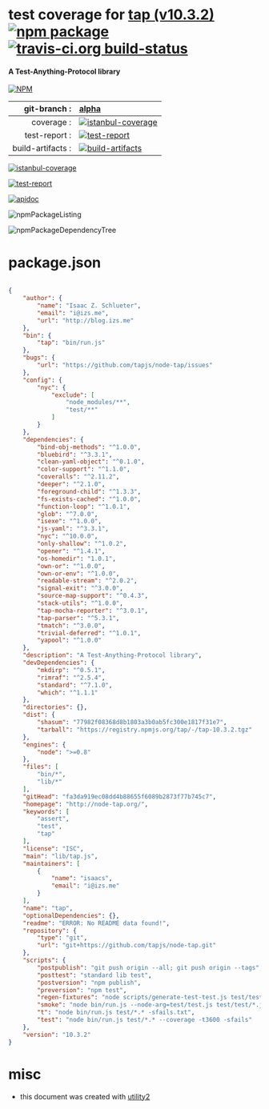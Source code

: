 # test coverage for  [tap (v10.3.2)](http://node-tap.org/)  [![npm package](https://img.shields.io/npm/v/npmtest-tap.svg?style=flat-square)](https://www.npmjs.org/package/npmtest-tap) [![travis-ci.org build-status](https://api.travis-ci.org/npmtest/node-npmtest-tap.svg)](https://travis-ci.org/npmtest/node-npmtest-tap)
#### A Test-Anything-Protocol library

[![NPM](https://nodei.co/npm/tap.png?downloads=true)](https://www.npmjs.com/package/tap)

| git-branch : | [alpha](https://github.com/npmtest/node-npmtest-tap/tree/alpha)|
|--:|:--|
| coverage : | [![istanbul-coverage](https://npmtest.github.io/node-npmtest-tap/build/coverage.badge.svg)](https://npmtest.github.io/node-npmtest-tap/build/coverage.html/index.html)|
| test-report : | [![test-report](https://npmtest.github.io/node-npmtest-tap/build/test-report.badge.svg)](https://npmtest.github.io/node-npmtest-tap/build/test-report.html)|
| build-artifacts : | [![build-artifacts](https://npmtest.github.io/node-npmtest-tap/glyphicons_144_folder_open.png)](https://github.com/npmtest/node-npmtest-tap/tree/gh-pages/build)|

[![istanbul-coverage](https://npmtest.github.io/node-npmtest-tap/build/screenCapture.buildCustomOrg.browser.coverage.html.png)](https://npmtest.github.io/node-npmtest-tap/build/coverage.html/index.html)

[![test-report](https://npmtest.github.io/node-npmtest-tap/build/screenCapture.buildCustomOrg.browser.%252Fhome%252Ftravis%252Fbuild%252Fnpmtest%252Fnode-npmtest-tap%252Ftmp%252Fbuild%252Ftest-report.html.png)](https://npmtest.github.io/node-npmtest-tap/build/test-report.html)

[![apidoc](https://npmdoc.github.io/node-npmdoc-tap/build/screenCapture.buildApidoc.browser.%252Fhome%252Ftravis%252Fbuild%252Fnpmdoc%252Fnode-npmdoc-tap%252Ftmp%252Fbuild%252Fapidoc.html.png)](https://npmdoc.github.io/node-npmdoc-tap/build/apidoc.html)

![npmPackageListing](https://npmtest.github.io/node-npmtest-tap/build/screenCapture.npmPackageListing.svg)

![npmPackageDependencyTree](https://npmtest.github.io/node-npmtest-tap/build/screenCapture.npmPackageDependencyTree.svg)



# package.json

```json

{
    "author": {
        "name": "Isaac Z. Schlueter",
        "email": "i@izs.me",
        "url": "http://blog.izs.me"
    },
    "bin": {
        "tap": "bin/run.js"
    },
    "bugs": {
        "url": "https://github.com/tapjs/node-tap/issues"
    },
    "config": {
        "nyc": {
            "exclude": [
                "node_modules/**",
                "test/**"
            ]
        }
    },
    "dependencies": {
        "bind-obj-methods": "^1.0.0",
        "bluebird": "^3.3.1",
        "clean-yaml-object": "^0.1.0",
        "color-support": "^1.1.0",
        "coveralls": "^2.11.2",
        "deeper": "^2.1.0",
        "foreground-child": "^1.3.3",
        "fs-exists-cached": "^1.0.0",
        "function-loop": "^1.0.1",
        "glob": "^7.0.0",
        "isexe": "^1.0.0",
        "js-yaml": "^3.3.1",
        "nyc": "^10.0.0",
        "only-shallow": "^1.0.2",
        "opener": "^1.4.1",
        "os-homedir": "1.0.1",
        "own-or": "^1.0.0",
        "own-or-env": "^1.0.0",
        "readable-stream": "^2.0.2",
        "signal-exit": "^3.0.0",
        "source-map-support": "^0.4.3",
        "stack-utils": "^1.0.0",
        "tap-mocha-reporter": "^3.0.1",
        "tap-parser": "^5.3.1",
        "tmatch": "^3.0.0",
        "trivial-deferred": "^1.0.1",
        "yapool": "^1.0.0"
    },
    "description": "A Test-Anything-Protocol library",
    "devDependencies": {
        "mkdirp": "^0.5.1",
        "rimraf": "^2.5.4",
        "standard": "^7.1.0",
        "which": "^1.1.1"
    },
    "directories": {},
    "dist": {
        "shasum": "77982f08368d8b1803a3b0ab5fc300e1817f31e7",
        "tarball": "https://registry.npmjs.org/tap/-/tap-10.3.2.tgz"
    },
    "engines": {
        "node": ">=0.8"
    },
    "files": [
        "bin/*",
        "lib/*"
    ],
    "gitHead": "fa3da919ec08dd4b88655f6089b2873f77b745c7",
    "homepage": "http://node-tap.org/",
    "keywords": [
        "assert",
        "test",
        "tap"
    ],
    "license": "ISC",
    "main": "lib/tap.js",
    "maintainers": [
        {
            "name": "isaacs",
            "email": "i@izs.me"
        }
    ],
    "name": "tap",
    "optionalDependencies": {},
    "readme": "ERROR: No README data found!",
    "repository": {
        "type": "git",
        "url": "git+https://github.com/tapjs/node-tap.git"
    },
    "scripts": {
        "postpublish": "git push origin --all; git push origin --tags",
        "posttest": "standard lib test",
        "postversion": "npm publish",
        "preversion": "npm test",
        "regen-fixtures": "node scripts/generate-test-test.js test/test/*.js",
        "smoke": "node bin/run.js --node-arg=test/test.js test/test/*.js -j2",
        "t": "node bin/run.js test/*.* -sfails.txt",
        "test": "node bin/run.js test/*.* --coverage -t3600 -sfails"
    },
    "version": "10.3.2"
}
```



# misc
- this document was created with [utility2](https://github.com/kaizhu256/node-utility2)
